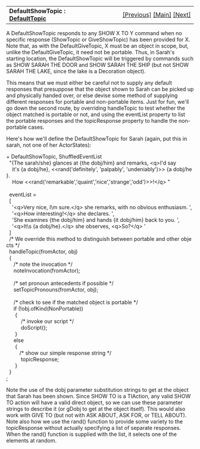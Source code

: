 ---
---
<table width="100%" data-border="0" data-cellspacing="0"
data-cellpadding="3" data-bgcolor="#C0C0C0">
<colgroup>
<col style="width: 50%" />
<col style="width: 50%" />
</colgroup>
<tbody>
<tr>
<td style="text-align: left;"><strong>DefaultShowTopic : <a
href="defaulttopics-overview.html">DefaultTopic</a><br />
</strong></td>
<td style="text-align: right;"><a
href="defaultgivetopic.html">[Previous]</a> <a
href="generalintroduction.html">[Main]</a> <a
href="defaultgiveshowtopic.html">[Next]</a></td>
</tr>
</tbody>
</table>

  
A DefaultShowTopic responds to any SHOW X TO Y command when no specific
response (ShowTopic or GiveShowTopic) has been provided for X. Note
that, as with the DefaultGiveTopic, X must be an object in scope, but,
unlike the DefaultGiveTopic, it need not be portable. Thus, in Sarah's
starting location, the DefaultShowTopic will be triggered by commands
such as SHOW SARAH THE DOOR and SHOW SARAH THE SHIP (but not SHOW SARAH
THE LAKE, since the lake is a Decoration object).  
  
This means that we must either be careful not to supply any default
responses that presuppose that the object shown to Sarah can be picked
up and physically handed over, or else devise some method of supplying
different responses for portable and non-portable items. Just for fun,
we'll go down the second route, by overriding handleTopic to test
whether the object matched is portable or not, and using the eventList
property to list the portable responses and the topicResponse property
to handle the non-portable cases.  
  
Here's how we'll define the DefaultShowTopic for Sarah (again, put this
in sarah, not one of her ActorStates):  
  
+ DefaultShowTopic, ShuffledEventList  
  "{The sarah/she} glances at {the dobj/him} and remarks, \<q\>I'd say   
    it's {a dobj/he}, \<\<rand('definitely', 'palpably', 'undeniably')\>\> {a dobj/he}.   
    How \<\<rand('remarkable','quaint','nice','strange','odd')\>\>!\</q\> "  
     
  eventList =  
  \[  
    '\<q\>Very nice, I\\m sure.\</q\> she remarks, with no obvious enthusiasm. ',  
    '\<q\>How interesting!\</q\> she declares. ',  
    'She examines {the dobj/him} and hands {it dobj/him} back to you. ',  
    '\<q\>It\\s {a dobj/he}.\</q\> she observes, \<q\>So?\</q\> '      
  \]  
  /\* We override this method to distinguish between portable and other objects \*/  
  handleTopic(fromActor, obj)    
  {  
     /\* note the invocation \*/  
     noteInvocation(fromActor);  
       
     /\* set pronoun antecedents if possible \*/  
     setTopicPronouns(fromActor, obj);  
           
     /\* check to see if the matched object is portable \*/  
     if (!obj.ofKind(NonPortable))  
      {                     
          /\* invoke our script \*/  
          doScript();  
      }  
     else  
      {  
         /\* show our simple response string \*/  
          topicResponse;  
      }       
  }  
;  
  
Note the use of the dobj parameter substitution strings to get at the
object that Sarah has been shown. Since SHOW TO is a TIAction, any valid
SHOW TO action will have a valid direct object, so we can use these
parameter strings to describe it (or gDobj to get at the object itself).
This would also work with GIVE TO (but not with ASK ABOUT, ASK FOR, or
TELL ABOUT). Note also how we use the rand() function to provide some
variety to the topicResponse without actually specifying a list of
separate responses. When the rand() function is supplied with the list,
it selects one of the elements at random.  
  
  
